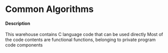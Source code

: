 # Common Algorithms

#### Description
This warehouse contains C language code that can be used directly
Most of the code contents are functional functions, belonging to private program code components
